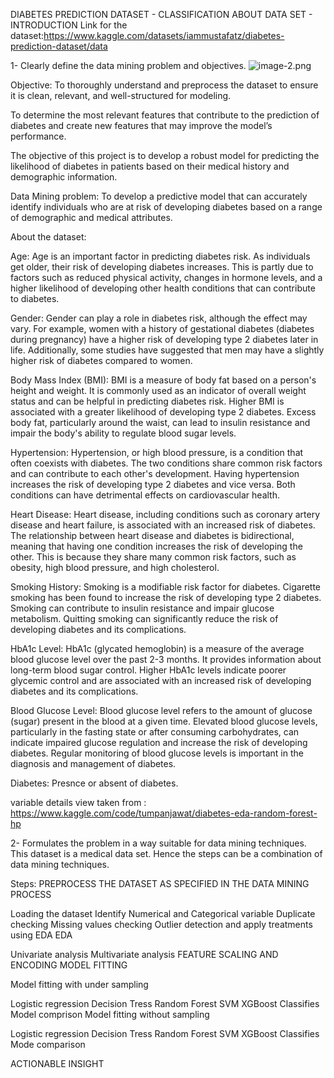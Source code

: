 DIABETES PREDICTION DATASET - CLASSIFICATION
ABOUT DATA SET - INTRODUCTION
Link for the dataset:https://www.kaggle.com/datasets/iammustafatz/diabetes-prediction-dataset/data

1- Clearly define the data mining problem and objectives.
![image-2.png](attachment:image-2.png)

Objective:
To thoroughly understand and preprocess the dataset to ensure it is clean, relevant, and well-structured for modeling.

To determine the most relevant features that contribute to the prediction of diabetes and create new features that may improve the model’s performance.

The objective of this project is to develop a robust model for predicting the likelihood of diabetes in patients based on their medical history and demographic information.

Data Mining problem:
To develop a predictive model that can accurately identify individuals who are at risk of developing diabetes based on a range of demographic and medical attributes.

About the dataset:

Age: Age is an important factor in predicting diabetes risk. As individuals get older, their risk of developing diabetes increases. This is partly due to factors such as reduced physical activity, changes in hormone levels, and a higher likelihood of developing other health conditions that can contribute to diabetes.

Gender: Gender can play a role in diabetes risk, although the effect may vary. For example, women with a history of gestational diabetes (diabetes during pregnancy) have a higher risk of developing type 2 diabetes later in life. Additionally, some studies have suggested that men may have a slightly higher risk of diabetes compared to women.

Body Mass Index (BMI): BMI is a measure of body fat based on a person's height and weight. It is commonly used as an indicator of overall weight status and can be helpful in predicting diabetes risk. Higher BMI is associated with a greater likelihood of developing type 2 diabetes. Excess body fat, particularly around the waist, can lead to insulin resistance and impair the body's ability to regulate blood sugar levels.

Hypertension: Hypertension, or high blood pressure, is a condition that often coexists with diabetes. The two conditions share common risk factors and can contribute to each other's development. Having hypertension increases the risk of developing type 2 diabetes and vice versa. Both conditions can have detrimental effects on cardiovascular health.

Heart Disease: Heart disease, including conditions such as coronary artery disease and heart failure, is associated with an increased risk of diabetes. The relationship between heart disease and diabetes is bidirectional, meaning that having one condition increases the risk of developing the other. This is because they share many common risk factors, such as obesity, high blood pressure, and high cholesterol.

Smoking History: Smoking is a modifiable risk factor for diabetes. Cigarette smoking has been found to increase the risk of developing type 2 diabetes. Smoking can contribute to insulin resistance and impair glucose metabolism. Quitting smoking can significantly reduce the risk of developing diabetes and its complications.

HbA1c Level: HbA1c (glycated hemoglobin) is a measure of the average blood glucose level over the past 2-3 months. It provides information about long-term blood sugar control. Higher HbA1c levels indicate poorer glycemic control and are associated with an increased risk of developing diabetes and its complications.

Blood Glucose Level: Blood glucose level refers to the amount of glucose (sugar) present in the blood at a given time. Elevated blood glucose levels, particularly in the fasting state or after consuming carbohydrates, can indicate impaired glucose regulation and increase the risk of developing diabetes. Regular monitoring of blood glucose levels is important in the diagnosis and management of diabetes.

Diabetes: Presnce or absent of diabetes.

variable details view taken from : https://www.kaggle.com/code/tumpanjawat/diabetes-eda-random-forest-hp

2- Formulates the problem in a way suitable for data mining techniques.
This dataset is a medical data set. Hence the steps can be a combination of data mining techniques.

Steps: PREPROCESS THE DATASET AS SPECIFIED IN THE DATA MINING PROCESS

Loading the dataset
Identify Numerical and Categorical variable
Duplicate checking
Missing values checking
Outlier detection and apply treatments using EDA
EDA

Univariate analysis
Multivariate analysis
FEATURE SCALING AND ENCODING MODEL FITTING

Model fitting with under sampling

Logistic regression
Decision Tress
Random Forest
SVM
XGBoost Classifies
Model comprison
Model fitting without sampling

Logistic regression
Decision Tress
Random Forest
SVM
XGBoost Classifies
Mode comparison

ACTIONABLE INSIGHT
